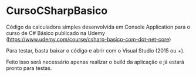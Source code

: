 # CursoCSharpBasico
Código da calculadora simples desenvolvida em Console Application para o curso de C# Básico publicado na Udemy (https://www.udemy.com/course/csharp-basico-com-dot-net-core)

Para testar, basta baixar o código e abrir com o Visual Studio (2015 ou +).

Feito isso será necessário apenas realizar o build da aplicação e já estará pronto para testas.
